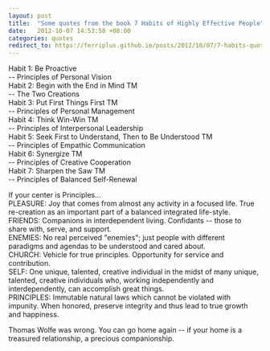 ```yaml
---
layout: post
title:  "Some quotes from the book 7 Habits of Highly Effective People"
date:   2012-10-07 14:53:58 +08:00
categories: quotes
redirect_to: https://ferriplus.github.io/posts/2012/10/07/7-habits-quotes.html
---
```

Habit 1: Be Proactive  
-- Principles of Personal Vision  
Habit 2: Begin with the End in Mind TM  
-- The Two Creations  
Habit 3: Put First Things First TM  
-- Principles of Personal Management  
Habit 4: Think Win-Win TM  
-- Principles of Interpersonal Leadership  
Habit 5: Seek First to Understand, Then to Be Understood TM  
-- Principles of Empathic Communication  
Habit 6: Synergize TM  
-- Principles of Creative Cooperation  
Habit 7: Sharpen the Saw TM  
-- Principles of Balanced Self-Renewal  

If your center is Principles...  
PLEASURE: Joy that comes from almost any activity in a focused life. True re-creation as an important part of a balanced integrated life-style.  
FRIENDS: Companions in interdependent living. Confidants -- those to share with, serve, and support.  
ENEMIES: No real perceived "enemies"; just people with different paradigms and agendas to be understood and cared about.  
CHURCH: Vehicle for true principles. Opportunity for service and contribution.  
SELF: One unique, talented, creative individual in the midst of many unique, talented, creative individuals who, working independently and interdependently, can accomplish great things.  
PRINCIPLES: Immutable natural laws which cannot be violated with impunity. When honored, preserve integrity and thus lead to true growth and happiness.  

Thomas Wolfe was wrong. You can go home again -- if your home is a treasured relationship, a precious companionship.
